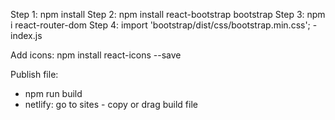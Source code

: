 Step 1: npm install
Step 2: npm install react-bootstrap bootstrap
Step 3: npm i react-router-dom
Step 4: import 'bootstrap/dist/css/bootstrap.min.css'; - index.js

Add icons:
npm install react-icons --save

Publish file:
- npm run build
- netlify: go to sites - copy or drag build file